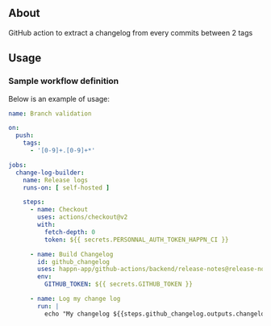 ## About

GitHub action to extract a changelog from every commits between 2 tags

## Usage
### Sample workflow definition

Below is an example of usage:

```yaml
name: Branch validation

on:
  push:
    tags:
      - '[0-9]+.[0-9]+*'

jobs:
  change-log-builder:
    name: Release logs
    runs-on: [ self-hosted ]

    steps:
      - name: Checkout
        uses: actions/checkout@v2
        with:
          fetch-depth: 0
          token: ${{ secrets.PERSONNAL_AUTH_TOKEN_HAPPN_CI }}

      - name: Build Changelog
        id: github_changelog
        uses: happn-app/github-actions/backend/release-notes@release-notes
        env:
          GITHUB_TOKEN: ${{ secrets.GITHUB_TOKEN }}

      - name: Log my change log
        run: |
          echo "My changelog ${{steps.github_changelog.outputs.changelog}}"
```
